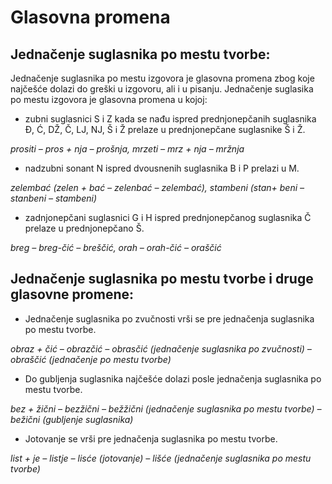 # Glasovna promena

## Jednačenje suglasnika po mestu tvorbe:

Jednačenje suglasnika po mestu izgovora je glasovna promena zbog koje najčešće dolazi do greški u izgovoru, ali i u pisanju. Jednačenje suglasika po mestu izgovora je glasovna promena u kojoj: 

- zubni suglasnici  S i  Z kada se nađu ispred prednjonepčanih suglasnika Đ, Ć, DŽ, Č, LJ, NJ, Š i Ž prelaze u prednjonepčane suglasnike Š i Ž.

_prositi – pros + nja – prošnja, mrzeti – mrz + nja – mržnja_

- nadzubni sonant  N ispred dvousnenih suglasnika B i P prelazi u M.

_zelembać (zelen + bać –  zelenbać – zelembać), stambeni (stan+ beni –  stanbeni – stambeni)_

- zadnjonepčani suglasnici G i H ispred prednjonepčanog suglasnika Č prelaze u prednjonepčano Š.

_breg – breg-čić – breščić, orah – orah-čić – oraščić_


##  Jednačenje suglasnika po mestu tvorbe i druge glasovne promene:

- Jednačenje suglasnika po zvučnosti vrši se pre jednačenja suglasnika po mestu tvorbe.

_obraz + čić – obrazčić – obrasčić (jednačenje suglasnika po zvučnosti) – obraščić (jednačenje po mestu tvorbe)_

- Do gubljenja suglasnika najčešće dolazi posle jednačenja suglasnika po mestu tvorbe.

_bez + žični – bezžični – bežžični (jednačenje suglasnika po mestu tvorbe) – bežični (gubljenje suglasnika)_

- Jotovanje se vrši pre jednačenja suglasnika po mestu tvorbe.

_list + je – listje – lisće (jotovanje) – lišće (jednačenje suglasnika po mestu tvorbe)_
